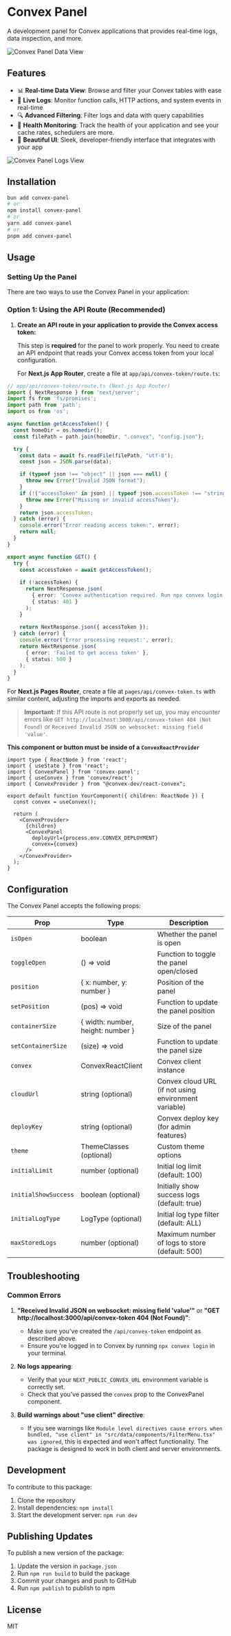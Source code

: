 # Convex Panel

A development panel for Convex applications that provides real-time logs, data inspection, and more.

![Convex Panel Data View](https://firebasestorage.googleapis.com/v0/b/relio-217bd.appspot.com/o/convex%2Fconvex-panel1.png?alt=media&token=d4b6da5e-db91-4b94-9d7a-a716ebebdedf)

## Features

- 📊 **Real-time Data View**: Browse and filter your Convex tables with ease
- 📝 **Live Logs**: Monitor function calls, HTTP actions, and system events in real-time
- 🔍 **Advanced Filtering**: Filter logs and data with query capabilities
- 🔄 **Health Monitoring**: Track the health of your application and see your cache rates, schedulers are more.
- 🎨 **Beautiful UI**: Sleek, developer-friendly interface that integrates with your app

![Convex Panel Logs View](https://firebasestorage.googleapis.com/v0/b/relio-217bd.appspot.com/o/convex%2Fconvex-panel2.png?alt=media&token=685faba4-d9f8-4ca7-8112-2825cf3040ec)

## Installation

```bash
bun add convex-panel
# or
npm install convex-panel
# or
yarn add convex-panel
# or
pnpm add convex-panel
```

## Usage

### Setting Up the Panel

There are two ways to use the Convex Panel in your application:

### Option 1: Using the API Route (Recommended)

1. **Create an API route in your application to provide the Convex access token:**

   This step is **required** for the panel to work properly. You need to create an API endpoint that reads your Convex access token from your local configuration.

   For **Next.js App Router**, create a file at `app/api/convex-token/route.ts`:

```typescript
// app/api/convex-token/route.ts (Next.js App Router)
import { NextResponse } from 'next/server';
import fs from 'fs/promises';
import path from 'path';
import os from 'os';

async function getAccessToken() {
  const homeDir = os.homedir();
  const filePath = path.join(homeDir, ".convex", "config.json");

  try {
    const data = await fs.readFile(filePath, "utf-8");
    const json = JSON.parse(data);

    if (typeof json !== "object" || json === null) {
      throw new Error("Invalid JSON format");
    }
    if (!("accessToken" in json) || typeof json.accessToken !== "string") {
      throw new Error("Missing or invalid accessToken");
    }
    return json.accessToken;
  } catch (error) {
    console.error("Error reading access token:", error);
    return null;
  }
}

export async function GET() {
  try {
    const accessToken = await getAccessToken();
    
    if (!accessToken) {
      return NextResponse.json(
        { error: 'Convex authentication required. Run npx convex login in your terminal.' },
        { status: 401 }
      );
    }
    
    return NextResponse.json({ accessToken });
  } catch (error) {
    console.error('Error processing request:', error);
    return NextResponse.json(
      { error: 'Failed to get access token' },
      { status: 500 }
    );
  }
}
```

   For **Next.js Pages Router**, create a file at `pages/api/convex-token.ts` with similar content, adjusting the imports and exports as needed.

   > **Important**: If this API route is not properly set up, you may encounter errors like `GET http://localhost:3000/api/convex-token 404 (Not Found)` or `Received Invalid JSON on websocket: missing field 'value'`.

**This component or button must be inside of a `ConvexReactProvider`**

```tsx
import type { ReactNode } from 'react';
import { useState } from 'react';
import { ConvexPanel } from 'convex-panel';
import { useConvex } from 'convex/react';
import { ConvexProvider } from "@convex-dev/react-convex";

export default function YourComponent({ children: ReactNode }) {
  const convex = useConvex();

  return (
    <ConvexProvider>    
      {children}  
      <ConvexPanel
        deployUrl={process.env.CONVEX_DEPLOYMENT}
        convex={convex}
      />
    </ConvexProvider>
  );
}
```

## Configuration

The Convex Panel accepts the following props:

| Prop | Type | Description |
|------|------|-------------|
| `isOpen` | boolean | Whether the panel is open |
| `toggleOpen` | () => void | Function to toggle the panel open/closed |
| `position` | { x: number, y: number } | Position of the panel |
| `setPosition` | (pos) => void | Function to update the panel position |
| `containerSize` | { width: number, height: number } | Size of the panel |
| `setContainerSize` | (size) => void | Function to update the panel size |
| `convex` | ConvexReactClient | Convex client instance |
| `cloudUrl` | string (optional) | Convex cloud URL (if not using environment variable) |
| `deployKey` | string (optional) | Convex deploy key (for admin features) |
| `theme` | ThemeClasses (optional) | Custom theme options |
| `initialLimit` | number (optional) | Initial log limit (default: 100) |
| `initialShowSuccess` | boolean (optional) | Initially show success logs (default: true) |
| `initialLogType` | LogType (optional) | Initial log type filter (default: ALL) |
| `maxStoredLogs` | number (optional) | Maximum number of logs to store (default: 500) |

## Troubleshooting

### Common Errors

1. **"Received Invalid JSON on websocket: missing field 'value'"** or **"GET http://localhost:3000/api/convex-token 404 (Not Found)"**:
   - Make sure you've created the `/api/convex-token` endpoint as described above.
   - Ensure you're logged in to Convex by running `npx convex login` in your terminal.

2. **No logs appearing**:
   - Verify that your `NEXT_PUBLIC_CONVEX_URL` environment variable is correctly set.
   - Check that you've passed the `convex` prop to the ConvexPanel component.

3. **Build warnings about "use client" directive**:
   - If you see warnings like `Module level directives cause errors when bundled, "use client" in "src/data/components/FilterMenu.tsx" was ignored`, this is expected and won't affect functionality. The package is designed to work in both client and server environments.

## Development

To contribute to this package:

1. Clone the repository
2. Install dependencies: `npm install`
3. Start the development server: `npm run dev`

## Publishing Updates

To publish a new version of the package:

1. Update the version in `package.json`
2. Run `npm run build` to build the package
3. Commit your changes and push to GitHub
4. Run `npm publish` to publish to npm

## License

MIT 